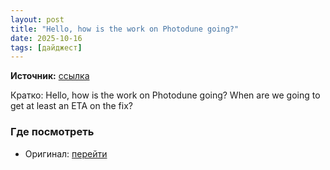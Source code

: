 ```yaml
---
layout: post
title: "Hello, how is the work on Photodune going?"
date: 2025-10-16
tags: [дайджест]
---
```


**Источник:** [ссылка](https://t.me/StockSubmitter/154361)

Кратко: Hello, how is the work on Photodune going? When are we going to get at least an ETA on the fix?

### Где посмотреть
- Оригинал: [перейти]({link})
